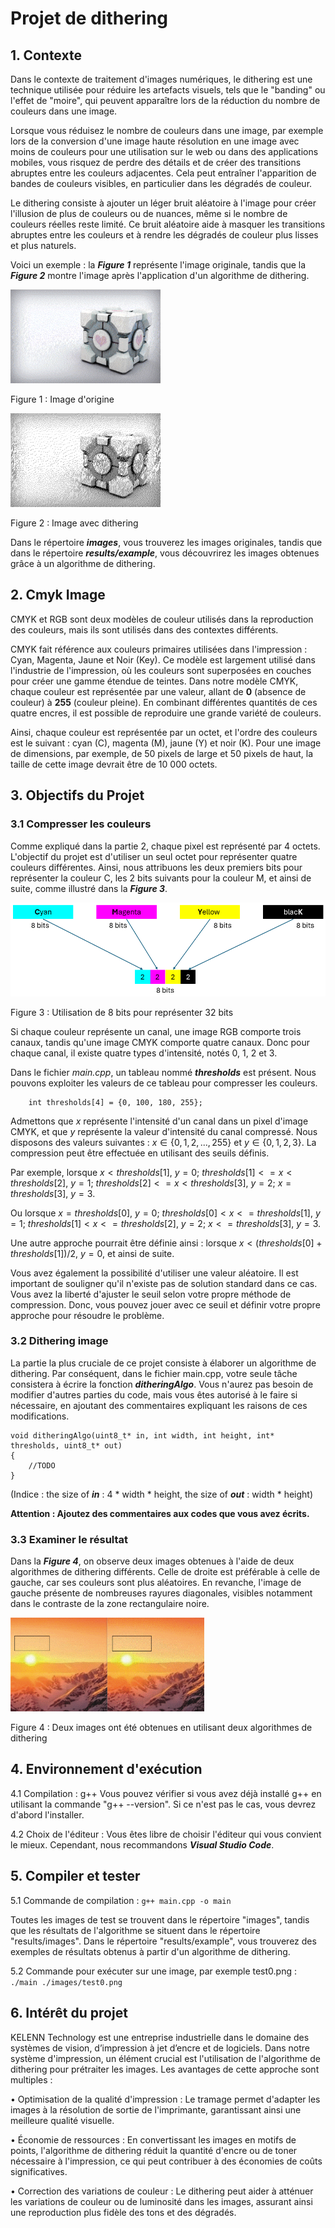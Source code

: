# Projet de dithering

## 1. Contexte

Dans le contexte de traitement d'images numériques, le dithering est une technique utilisée pour réduire les artefacts visuels, tels que le "banding" ou l'effet de "moire", qui peuvent apparaître lors de la réduction du nombre de couleurs dans une image.

Lorsque vous réduisez le nombre de couleurs dans une image, par exemple lors de la conversion d'une image haute résolution en une image avec moins de couleurs pour une utilisation sur le web ou dans des applications mobiles, vous risquez de perdre des détails et de créer des transitions abruptes entre les couleurs adjacentes. Cela peut entraîner l'apparition de bandes de couleurs visibles, en particulier dans les dégradés de couleur.

Le dithering consiste à ajouter un léger bruit aléatoire à l'image pour créer l'illusion de plus de couleurs ou de nuances, même si le nombre de couleurs réelles reste limité. Ce bruit aléatoire aide à masquer les transitions abruptes entre les couleurs et à rendre les dégradés de couleur plus lisses et plus naturels.

Voici un exemple : la **_Figure 1_** représente l'image originale, tandis que la **_Figure 2_** montre l'image après l'application d'un algorithme de dithering.

<img src="./figure/001.png" alt="Figure 1 : Image d'origine" style="height: 150px"/>

Figure 1 : Image d'origine

<img src="./figure/002.png" alt="Figure 2 : Image avec dithering" style="height: 150px"/>

Figure 2 : Image avec dithering

Dans le répertoire **_images_**, vous trouverez les images originales, tandis que dans le répertoire **_results/example_**, vous découvrirez les images obtenues grâce à un algorithme de dithering.

## 2. Cmyk Image

CMYK et RGB sont deux modèles de couleur utilisés dans la reproduction des couleurs, mais ils sont utilisés dans des contextes différents.

CMYK fait référence aux couleurs primaires utilisées dans l'impression : Cyan, Magenta, Jaune et Noir (Key).
Ce modèle est largement utilisé dans l'industrie de l'impression, où les couleurs sont superposées en couches pour créer une gamme étendue de teintes.
Dans notre modèle CMYK, chaque couleur est représentée par une valeur, allant de **0** (absence de couleur) à **255** (couleur pleine). En combinant différentes quantités de ces quatre encres, il est possible de reproduire une grande variété de couleurs.

Ainsi, chaque couleur est représentée par un octet, et l'ordre des couleurs est le suivant : cyan (C), magenta (M), jaune (Y) et noir (K). Pour une image de dimensions, par exemple, de 50 pixels de large et 50 pixels de haut, la taille de cette image devrait être de 10 000 octets.

## 3. Objectifs du Projet

### 3.1 Compresser les couleurs

Comme expliqué dans la partie 2, chaque pixel est représenté par 4 octets. L'objectif du projet est d'utiliser un seul octet pour représenter quatre couleurs différentes. Ainsi, nous attribuons les deux premiers bits pour représenter la couleur C, les 2 bits suivants pour la couleur M, et ainsi de suite, comme illustré dans la **_Figure 3_**.

<img src="./figure/003.png" alt="Figure 3 : Utilisation de 8 bits pour représenter 32 bits" style="height: 150px"/>

Figure 3 : Utilisation de 8 bits pour représenter 32 bits

Si chaque couleur représente un canal, une image RGB comporte trois canaux, tandis qu'une image CMYK comporte quatre canaux. Donc pour chaque canal, il existe quatre types d'intensité, notés 0, 1, 2 et 3.

Dans le fichier _main.cpp_, un tableau nommé **_thresholds_** est présent. Nous pouvons exploiter les valeurs de ce tableau pour compresser les couleurs.

```
    int thresholds[4] = {0, 100, 180, 255};
```

Admettons que $x$ représente l'intensité d'un canal dans un pixel d'image CMYK, et que $y$ représente la valeur d'intensité du canal compressé. Nous disposons des valeurs suivantes : $x \in \lbrace 0, 1, 2, ..., 255 \rbrace$ et $y \in \lbrace 0, 1, 2, 3 \rbrace$. La compression peut être effectuée en utilisant des seuils définis. 

Par exemple, lorsque $x < thresholds[1]$, $y = 0$; $thresholds[1] <= x < thresholds[2]$, $y = 1$; $thresholds[2] <= x < thresholds[3]$, $y = 2$; $x = thresholds[3]$, $y = 3$.

Ou lorsque $x = thresholds[0]$, $y = 0$; $thresholds[0] < x <= thresholds[1]$, $y = 1$; $thresholds[1] < x <= thresholds[2]$, $y = 2$; $x <= thresholds[3]$, $y = 3$.

Une autre approche pourrait être définie ainsi : lorsque $x < (thresholds[0] + thresholds[1]) / 2$, $y = 0$, et ainsi de suite.

Vous avez également la possibilité d'utiliser une valeur aléatoire. Il est important de souligner qu'il n'existe pas de solution standard dans ce cas. Vous avez la liberté d'ajuster le seuil selon votre propre méthode de compression. Donc, vous pouvez jouer avec ce seuil et définir votre propre approche pour résoudre le problème.

### 3.2 Dithering image

La partie la plus cruciale de ce projet consiste à élaborer un algorithme de dithering. Par conséquent, dans le fichier main.cpp, votre seule tâche consistera à écrire la fonction **_ditheringAlgo_**. Vous n'aurez pas besoin de modifier d'autres parties du code, mais vous êtes autorisé à le faire si nécessaire, en ajoutant des commentaires expliquant les raisons de ces modifications.

```
void ditheringAlgo(uint8_t* in, int width, int height, int* thresholds, uint8_t* out)
{
    //TODO
}
```

(Indice : the size of **_in_** : 4 * width * height, the size of **_out_** : width * height)

**Attention : Ajoutez des commentaires aux codes que vous avez écrits.**

### 3.3 Examiner le résultat

Dans la **_Figure 4_**, on observe deux images obtenues à l'aide de deux algorithmes de dithering différents. Celle de droite est préférable à celle de gauche, car ses couleurs sont plus aléatoires. En revanche, l'image de gauche présente de nombreuses rayures diagonales, visibles notamment dans le contraste de la zone rectangulaire noire.

<img src="./figure/004.png" alt="Figure 4 : Analyser les résultats" style="height: 150px"/>

Figure 4 : Deux images ont été obtenues en utilisant deux algorithmes de dithering

## 4. Environnement d'exécution

4.1 Compilation : g++
Vous pouvez vérifier si vous avez déjà installé g++ en utilisant la commande "g++ --version". Si ce n'est pas le cas, vous devrez d'abord l'installer.

4.2 Choix de l'éditeur : Vous êtes libre de choisir l'éditeur qui vous convient le mieux. Cependant, nous recommandons **_Visual Studio Code_**.

## 5. Compiler et tester

5.1 Commande de compilation : ```g++ main.cpp -o main```

Toutes les images de test se trouvent dans le répertoire "images", tandis que les résultats de l'algorithme se situent dans le répertoire "results/images". Dans le répertoire "results/example", vous trouverez des exemples de résultats obtenus à partir d'un algorithme de dithering.

5.2	Commande pour exécuter sur une image, par exemple test0.png : ```./main ./images/test0.png```

## 6. Intérêt du projet

KELENN Technology est une entreprise industrielle dans le domaine des systèmes de vision, d’impression à jet d’encre et de logiciels. Dans notre système d'impression, un élément crucial est l'utilisation de l'algorithme de dithering pour prétraiter les images. Les avantages de cette approche sont multiples :

•	Optimisation de la qualité d'impression : Le tramage permet d'adapter les images à la résolution de sortie de l'imprimante, garantissant ainsi une meilleure qualité visuelle.

•	Économie de ressources : En convertissant les images en motifs de points, l'algorithme de dithering réduit la quantité d'encre ou de toner nécessaire à l'impression, ce qui peut contribuer à des économies de coûts significatives.

•	Correction des variations de couleur : Le dithering peut aider à atténuer les variations de couleur ou de luminosité dans les images, assurant ainsi une reproduction plus fidèle des tons et des dégradés.




